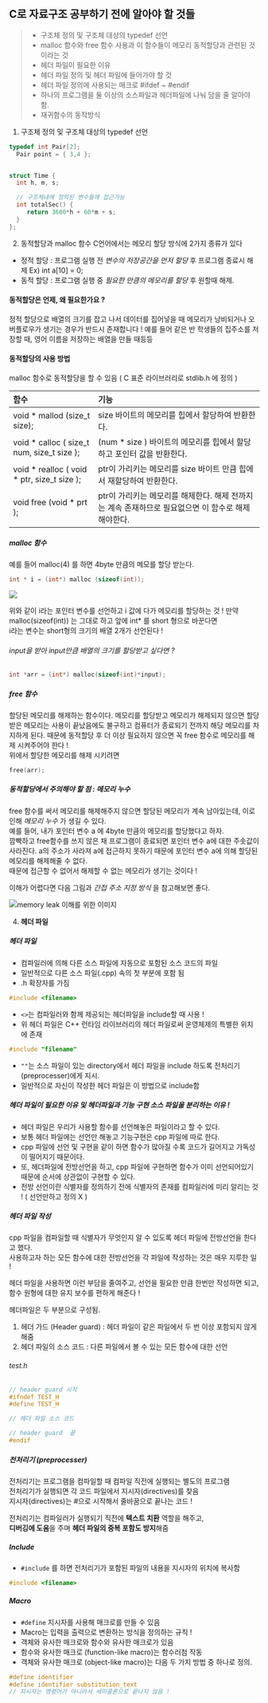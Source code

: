  ## C로 자료구조 공부하기 전에 알아야 할 것들 
> - 구조체 정의 및 구조체 대상의 typedef 선언
> - malloc 함수와 free 함수 사용과 이 함수들이 메모리 동적할당과 관련된 것 이라는 것
> - 헤더 파일이 필요한 이유
> - 헤더 파일 정의 및 헤더 파일에 들어가야 할 것
> - 헤더 파일 정의에 사용되는 매크로 #ifdef ~ #endif
> - 하나의 프로그램을 둘 이상의 소스파일과 헤더파일에 나눠 담을 줄 알아야 함.
> - 재귀함수의 동작방식  
 
 
 1. 구조체 정의 및 구조체 대상의 typedef 선언
 ```c
 typedef int Pair[2];
   Pair point = { 3,4 };
 
 
 struct Time {
   int h, m, s;

   // 구조체내에 정의된 변수들에 접근가능
   int totalSec() {
      return 3600*h + 60*m + s;
   }
};
 ```
 
 2. 동적할당과 malloc 함수
 C언어에서는 메모리 할당 방식에 2가지 종류가 있다 
 - 정적 할당 : 프로그램 실행 전 _변수의 저장공간을 먼저 할당_ 후 프로그램 종료시 해제
 Ex) int a[10] = 0;
 - 동적 할당 : 프로그램 실행 중 _필요한 만큼의 메모리를 할당_ 후 원할때 해제.
 
 #### 동적할당은 언제, 왜 필요한가요 ?
 정적 할당으로 배열의 크기를 잡고 나서 데이터를 집어넣을 때 메모리가 낭비되거나 오버플로우가 생기는 경우가 반드시 존재합니다 !
 예를 들어 같은 반 학생들의 집주소를 저장할 때, 영어 이름을 저장하는 배열을 만들 때등등
 
 #### 동적할당의 사용 방법
 malloc 함수로 동적할당을 할 수 있음 ( C 표준 라이브러리로 stdlib.h 에 정의 )
 
 |함수|기능|
 |:--------|:--------|
 | void * mallod (size_t size); | size 바이트의 메모리를 힙에서 할당하여 반환한다.|
 | void * calloc ( size_t num, size_t size ); | (num * size ) 바이트의 메모리를 힙에서 할당하고 포인터 값을 반환한다. |
 | void * realloc ( void * ptr, size_t size ); | ptr이 가리키는 메모리를 size 바이트 만큼 힙에서 재할당하여 반환한다. |
 | void free (void * prt ); | ptr이 가리키는 메모리를 해제한다. 해제 전까지는 계속 존재하므로 필요없으면 이 함수로 해제해야한다. |
 
 ##### malloc 함수
 예를 들어 malloc(4) 를 하면 4byte 만큼의 메모를 할당 받는다.
 ```C
 int * i = (int*) malloc (sizeof(int));
 ```
 ![](https://github.com/juheesvt/data-structure/blob/master/malloc.PNG)
 
 위와 같이 i라는 포인터 변수를 선언하고 i 값에 다가 메모리를 할당하는 것 !
 만약 malloc(sizeof(int)) 는 그대로 하고 앞에 int* 를 short 형으로 바꾼다면  
 i라는 변수는 short형의 크기의 배열 2개가 선언된다 !  
 ###### input을 받아 input만큼 배열의 크기를 할당받고 싶다면 ?
 ```c
 int *arr = (int*) malloc(sizeof(int)*input);
 ```  
 ##### free 함수
 할당된 메모리를 해제하는 함수이다.
 메모리를 할당받고 메모리가 해제되지 않으면 할당받은 메모리는 사용이 끝났음에도 불구하고 컴퓨터가 종료되기 전까지 해당 메모리를 차지하게 된다.
 때문에 동적할당 후 더 이상 필요하지 않으면 꼭 free 함수로 메모리를 해제 시켜주어야 한다 !  
 위에서 할당한 메모리를 해제 시키려면 
 ```c
 free(arr);
 ```
 ##### 동적할당에서 주의해야 할 점 : 메모리 누수
 free 함수를 써서 메모리를 해제해주지 않으면 할당된 메모리가 계속 남아있는데, 이로 인해 _메모리 누수_ 가 생길 수 있다.  
 예를 들어, 내가 포인터 변수 a 에 4byte 만큼의 메모리를 할당했다고 하자.  
 깜빡하고 free함수를 쓰지 않은 채 프로그램이 종료되면 포인터 변수 a에 대한 주솟값이 사라진다.
 a의 주소가 사라져 a에 접근하지 못하기 때문에 포인터 변수 a에 의해 할당된 메모리를 해제해줄 수 없다.  
 때문에 접근할 수 없어서 해제할 수 없는 메모리가 생기는 것이다 ! 
 
 이해가 어렵다면 다음 그림과 _간접 주소 지정 방식_ 을 참고해보면 좋다.
 
 ![memory leak 이해를 위한 이미지](https://github.com/juheesvt/data-structure/blob/master/memory%20leak.png)
 
 
 4. **헤더 파일** 
 
 ##### 헤더 파일
 - 컴파일러에 의해 다른 소스 파일에 자동으로 포함된 소스 코드의 파일
 - 일반적으로 다른 소스 파일(.cpp) 속의 첫 부분에 포함 됨
 - .h 확장자를 가짐
 ```c
 #include <filename>
 ```
 - `<>`는 컴파일러와 함께 제공되는 헤더파일을 include할 때 사용 ! 
 - 위 헤더 파일은 C++ 런타임 라이브러리의 헤더 파일로써 운영체제의 특별한 위치에 존재
 ```c
 #include "filename"
 ```
 - `""`는 소스 파일이 있는 directory에서 헤더 파일을 include 하도록 전처리기(preprocesser)에게 지시.
 - 일반적으로 자신이 작성한 헤더 파일은 이 방법으로 include함

 ##### 헤더 파일이 필요한 이유 및 헤더파일과 기능 구현 소스 파일을 분리하는 이유 !  
 
 - 헤더 파일은 우리가 사용할 함수를 선언해놓은 파일이라고 할 수 있다.  
 - 보통 헤더 파일에는 선언만 해놓고 기능구현은 cpp 파일에 따로 한다.  
 - cpp 파일에 선언 및 구현을 같이 하면 함수가 많아질 수록 코드가 길어지고 가독성이 떨어지기 때문이다.  
 - 또, 헤더파일에 전방선언을 하고, cpp 파일에 구현하면 함수가 이미 선언되어있기 때문에 순서에 상관없이 구현할 수 있다.
 - 전방 선언이란 식별자를 정의하기 전에 식별자의 존재를 컴파일러에 미리 알리는 것 ! ( 선언만하고 정의 X )
 
 ##### 헤더 파일 작성
 cpp 파일을 컴파일할 때 식별자가 무엇인지 알 수 있도록 헤더 파일에 전방선언을 한다고 했다.  
 사용하고자 하는 모든 함수에 대한 전방선언을 각 파일에 작성하는 것은 매우 지루한 일 !  
 
 헤더 파일을 사용하면 이런 부담을 줄여주고, 선언을 필요한 만큼 한번만 작성하면 되고, 함수 원형에 대한 유지 보수를 편하게 해준다 !  
 
 헤더파일은 두 부분으로 구성됨.
 
 1. 헤더 가드 (Header guard) : 헤더 파일이 같은 파일에서 두 번 이상 포함되지 않게 해줌
 2. 헤더 파일의 소스 코드 : 다른 파일에서 볼 수 있는 모든 함수에 대한 선언
 
 ###### test.h
 ```c
 // header guard 시작
 #ifndef TEST_H
 #define TEST_H
 
 // 헤더 파일 소스 코드

 // header guard  끝
 #endif
 ```
 
 ##### 전처리기 (preprocesser)
 전처리기는 프로그램을 컴파일할 때 컴파일 직전에 실행되는 별도의 프로그램  
 전처리기가 실행되면 각 코드 파일에서 지시자(directives)를 찾음  
 지시자(directives)는 #으로 시작해서 줄바꿈으로 끝나는 코드 !
 
 전처리기는 컴파일러가 실행되기 직전에 **텍스트 치환** 역할을 해주고,  
 **디버깅에 도움**을 주며 **헤더 파일의 중복 포함도 방지**해줌
 
 ##### Include
 - `#include` 를 하면 전처리기가 포함된 파일의 내용을 지시자의 위치에 복사함
 ```c
 #include <filename>
 ```
 
 ##### Macro
 - `#define` 지시자를 사용해 매크로를 만들 수 있음
 - Macro는 입력을 출력으로 변환하는 방식을 정의하는 규칙 !
 - 객체와 유사한 매크로와 함수와 유사한 매크로가 있음
 - 함수와 유사한 매크로 (function-like macro)는 함수러첨 작동
 - 객체와 유사한 매크로 (object-like macro)는 다음 두 가지 방법 중 하나로 정의.  
 ```c
 #define identifier
 #define identifier substitution_text 
 // 지시자는 명령어가 아니라서 세미콜론으로 끝나지 않음 !
 ```
 
 
 
 
